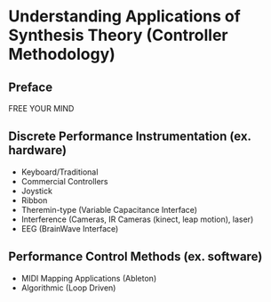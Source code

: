# Understanding Applications of Synthesis Theory (Controller Methodology)

## Preface
FREE YOUR MIND

## Discrete Performance Instrumentation (ex. hardware)
* Keyboard/Traditional
* Commercial Controllers
* Joystick 
* Ribbon
* Theremin-type (Variable Capacitance Interface)
* Interference (Cameras, IR Cameras (kinect, leap motion), laser)
* EEG (BrainWave Interface)

## Performance Control Methods (ex. software)
* MIDI Mapping Applications (Ableton)
* Algorithmic (Loop Driven)
